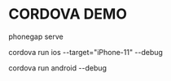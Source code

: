 # CORDOVA DEMO

phonegap serve

cordova run ios --target="iPhone-11" --debug

cordova run android --debug
